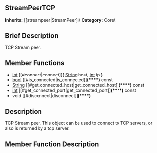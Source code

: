 ##  StreamPeerTCP  
**Inherits:** [[streampeer|StreamPeer]]\\
**Category:** Core\\
##  Brief Description  
TCP Stream peer.
##  Member Functions 
  * [int](class_int) [[#connect|connect]]**(** [String](class_string) host, [int](class_int) ip **)**
  * [bool](class_bool) [[#is_connected|is_connected]]**(****)** const
  * [String](class_string) [[#get_connected_host|get_connected_host]]**(****)** const
  * [int](class_int) [[#get_connected_port|get_connected_port]]**(****)** const
  * void [[#disconnect|disconnect]]**(****)**
##  Description  
TCP Stream peer. This object can be used to connect to TCP servers, or also is returned by a tcp server.
##  Member Function Description  

